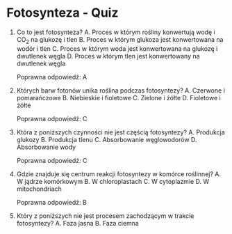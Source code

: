  # Fotosynteza - Quiz

1. Co to jest fotosynteza?
   A. Proces w którym rośliny konwertują wodę i CO<sub>2</sub> na glukozę i tlen
   B. Proces w którym glukoza jest konwertowana na wodór i tlen
   C. Proces w którym woda jest konwertowana na glukozę i dwutlenek węgla
   D. Proces w którym tlen jest konwertowany na dwutlenek węgla

   Poprawna odpowiedź: A

2. Których barw fotonów unika roślina podczas fotosyntezy?
   A. Czerwone i pomarańczowe
   B. Niebieskie i fioletowe
   C. Zielone i żółte
   D. Fioletowe i żółte

   Poprawna odpowiedź: C

3. Która z poniższych czynności nie jest częścią fotosyntezy?
   A. Produkcja glukozy
   B. Produkcja tlenu
   C. Absorbowanie węglowodorów
   D. Absorbowanie wody

   Poprawna odpowiedź: C

4. Gdzie znajduje się centrum reakcji fotosyntezy w komórce roślinnej?
   A. W jądrze komórkowym
   B. W chloroplastach
   C. W cytoplazmie
   D. W mitochondriach

   Poprawna odpowiedź: B

5. Który z poniższych nie jest procesem zachodzącym w trakcie fotosyntezy?
   A. Faza jasna
   B. Faza ciemna
  